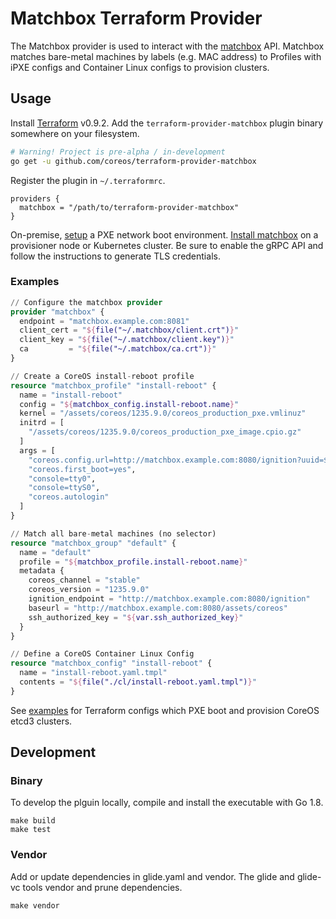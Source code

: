 # Matchbox Terraform Provider

The Matchbox provider is used to interact with the [matchbox](https://github.com/coreos/matchbox) API. Matchbox matches bare-metal machines by labels (e.g. MAC address) to Profiles with iPXE configs and Container Linux configs to provision clusters.

## Usage

Install [Terraform](https://www.terraform.io/downloads.html) v0.9.2. Add the `terraform-provider-matchbox` plugin binary somewhere on your filesystem.

```sh
# Warning! Project is pre-alpha / in-development
go get -u github.com/coreos/terraform-provider-matchbox
```

Register the plugin in `~/.terraformrc`.

```hcl
providers {
  matchbox = "/path/to/terraform-provider-matchbox"
}
```

On-premise, [setup](https://coreos.com/matchbox/docs/latest/network-setup.html) a PXE network boot environment. [Install matchbox](https://coreos.com/matchbox/docs/latest/deployment.html) on a provisioner node or Kubernetes cluster. Be sure to enable the gRPC API and follow the instructions to generate TLS credentials.

### Examples

```tf
// Configure the matchbox provider
provider "matchbox" {
  endpoint = "matchbox.example.com:8081"
  client_cert = "${file("~/.matchbox/client.crt")}"
  client_key = "${file("~/.matchbox/client.key")}"
  ca         = "${file("~/.matchbox/ca.crt")}"
}

// Create a CoreOS install-reboot profile
resource "matchbox_profile" "install-reboot" {
  name = "install-reboot"
  config = "${matchbox_config.install-reboot.name}"
  kernel = "/assets/coreos/1235.9.0/coreos_production_pxe.vmlinuz"
  initrd = [
    "/assets/coreos/1235.9.0/coreos_production_pxe_image.cpio.gz"
  ]
  args = [
    "coreos.config.url=http://matchbox.example.com:8080/ignition?uuid=$${uuid}&mac=$${mac:hexhyp}",
    "coreos.first_boot=yes",
    "console=tty0",
    "console=ttyS0",
    "coreos.autologin"
  ]
}

// Match all bare-metal machines (no selector)
resource "matchbox_group" "default" {
  name = "default"
  profile = "${matchbox_profile.install-reboot.name}"
  metadata {
    coreos_channel = "stable"
    coreos_version = "1235.9.0"
    ignition_endpoint = "http://matchbox.example.com:8080/ignition"
    baseurl = "http://matchbox.example.com:8080/assets/coreos"
    ssh_authorized_key = "${var.ssh_authorized_key}"
  }
}

// Define a CoreOS Container Linux Config
resource "matchbox_config" "install-reboot" {
  name = "install-reboot.yaml.tmpl"
  contents = "${file("./cl/install-reboot.yaml.tmpl")}"
}
```

See [examples](examples) for Terraform configs which PXE boot and provision CoreOS etcd3 clusters.

## Development

### Binary

To develop the plguin locally, compile and install the executable with Go 1.8.

    make build
    make test

### Vendor

Add or update dependencies in glide.yaml and vendor. The glide and glide-vc tools vendor and prune dependencies.

    make vendor
